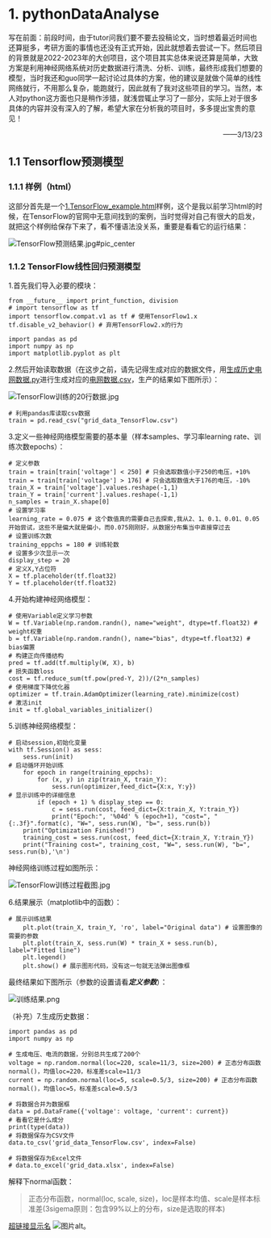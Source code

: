 # 1. pythonDataAnalyse
写在前面：前段时间，由于tutor问我们要不要去投稿论文，当时想着最近时间也还算挺多，考研方面的事情也还没有正式开始，因此就想着去尝试一下。然后项目的背景就是2022-2023年的大创项目，这个项目其实总体来说还算是简单，大致方案是利用神经网络系统对历史数据进行清洗、分析、训练，最终形成我们想要的模型，当时我还和guo同学一起讨论过具体的方案，他的建议是就做个简单的线性网络就行，不用那么复杂，能跑就行，因此就有了我对这些项目的学习。当然，本人对python这方面也只是稍作涉猎，就浅尝辄止学习了一部分，实际上对于很多具体的内容并没有深入的了解，希望大家在分析我的项目时，多多提出宝贵的意见！
<p align='right'>——3/13/23</p>

## 1.1 Tensorflow预测模型

### 1.1.1 样例（html）
这部分首先是一个[1.TensorFlow_example.html](https://github.com/LoveQinxia/pythonDataAnalyse/blob/main/Tensorflow%E9%A2%84%E6%B5%8B%E6%A8%A1%E5%9E%8B/1.TensorFlow_example.html "1.TensorFlow_example.html")样例，这个是我以前学习html的时候，在TensorFlow的官网中无意间找到的案例，当时觉得对自己有很大的启发，就把这个样例给保存下来了，看不懂语法没关系，重要是看看它的运行结果：

![TensorFlow预测结果.jpg](https://github.com/LoveQinxia/pythonDataAnalyse/blob/main/source/TensorFlow%E9%A2%84%E6%B5%8B%E7%BB%93%E6%9E%9C.jpg)#pic_center

### 1.1.2 TensorFlow线性回归预测模型
1.首先我们导入必要的模块：
~~~
from __future__ import print_function, division
# import tensorflow as tf
import tensorflow.compat.v1 as tf # 使用TensorFlow1.x
tf.disable_v2_behavior() # 弃用TensorFlow2.x的行为

import pandas as pd
import numpy as np
import matplotlib.pyplot as plt
~~~

2.然后开始读取数据（在这步之前，请先记得生成对应的数据文件，用[生成历史电网数据.py](https://github.com/LoveQinxia/pythonDataAnalyse/blob/main/Tensorflow%E9%A2%84%E6%B5%8B%E6%A8%A1%E5%9E%8B/%E7%94%9F%E6%88%90%E5%8E%86%E5%8F%B2%E7%94%B5%E7%BD%91%E6%95%B0%E6%8D%AE.py "生成历史数据.py")进行生成对应的[电网数据.csv](https://github.com/LoveQinxia/pythonDataAnalyse/blob/main/Tensorflow%E9%A2%84%E6%B5%8B%E6%A8%A1%E5%9E%8B/grid_data_TensorFlow.csv)，生产的结果如下图所示）：

![TensorFlow训练的20行数据.jpg](https://github.com/LoveQinxia/pythonDataAnalyse/blob/main/source/TensorFlow%E8%AE%AD%E7%BB%83%E7%9A%8420%E8%A1%8C%E6%95%B0%E6%8D%AE.jpg)
~~~
# 利用pandas库读取csv数据
train = pd.read_csv("grid_data_TensorFlow.csv")
~~~

3.定义一些神经网络模型需要的基本量（样本samples、学习率learning rate、训练次数epochs）：
~~~
# 定义参数
train = train[train['voltage'] < 250] # 只会选取数值小于250的电压，+10%
train = train[train['voltage'] > 176] # 只会选取数值大于176的电压，-10%
train_X = train['voltage'].values.reshape(-1,1)
train_Y = train['current'].values.reshape(-1,1)
n_samples = train_X.shape[0]
# 设置学习率
learning_rate = 0.075 # 这个数值真的需要自己去探索,我从2、1、0.1、0.01、0.05开始尝试，这些不是偏大就是偏小，而0.075刚刚好，从数据分布集当中直接穿过去
# 设置训练次数
training_eppchs = 180 # 训练轮数
# 设置多少次显示一次
display_step = 20
# 定义X,Y占位符
X = tf.placeholder(tf.float32)
Y = tf.placeholder(tf.float32)
~~~

4.开始构建神经网络模型：
~~~
# 使用Variable定义学习参数
W = tf.Variable(np.random.randn(), name="weight", dtype=tf.float32) # weight权重
b = tf.Variable(np.random.randn(), name="bias", dtype=tf.float32) # bias偏置
# 构建正向传播结构
pred = tf.add(tf.multiply(W, X), b)
# 损失函数loss
cost = tf.reduce_sum(tf.pow(pred-Y, 2))/(2*n_samples)
# 使用梯度下降优化器
optimizer = tf.train.AdamOptimizer(learning_rate).minimize(cost)
# 激活init
init = tf.global_variables_initializer()
~~~

5.训练神经网络模型：
~~~
# 启动session,初始化变量
with tf.Session() as sess:
    sess.run(init)
# 启动循环开始训练
    for epoch in range(training_eppchs):
        for (x, y) in zip(train_X, train_Y):
            sess.run(optimizer,feed_dict={X:x, Y:y})
# 显示训练中的详细信息
        if (epoch + 1) % display_step == 0:
            c = sess.run(cost, feed_dict={X:train_X, Y:train_Y})
            print("Epoch:", '%04d' % (epoch+1), "cost=", "{:.3f}".format(c), "W=", sess.run(W), "b=", sess.run(b))
    print("Optimization Finished!")
    training_cost = sess.run(cost, feed_dict={X:train_X, Y:train_Y})
    print("Training cost=", training_cost, "W=", sess.run(W), "b=", sess.run(b),'\n')
~~~
神经网络训练过程如图所示：

![TensorFlow训练过程截图.jpg](https://github.com/LoveQinxia/pythonDataAnalyse/blob/main/source/TensorFlow%E8%AE%AD%E7%BB%83%E8%BF%87%E7%A8%8B%E6%88%AA%E5%9B%BE.jpg)

6.结果展示（matplotlib中的函数）：
~~~
# 展示训练结果
    plt.plot(train_X, train_Y, 'ro', label="Original data") # 设置图像的需要的参数
    plt.plot(train_X, sess.run(W) * train_X + sess.run(b), label="Fitted line")
    plt.legend()
    plt.show() # 展示图形代码，没有这一句就无法弹出图像框
~~~
最终结果如下图所示（参数的设置请看***定义参数***）：

![训练结果.png](https://github.com/LoveQinxia/pythonDataAnalyse/blob/main/source/1-1%E3%80%81200-0.1-180.png)

（补充）7.生成历史数据：
~~~
import pandas as pd
import numpy as np

# 生成电压、电流的数据，分别总共生成了200个
voltage = np.random.normal(loc=220, scale=11/3, size=200) # 正态分布函数normal()，均值loc=220，标准差scale=11/3
current = np.random.normal(loc=5, scale=0.5/3, size=200) # 正态分布函数normal()，均值loc=5，标准差scale=0.5/3

# 将数据合并为数据框
data = pd.DataFrame({'voltage': voltage, 'current': current})
# 看看它是什么成分
print(type(data))
# 将数据保存为CSV文件
data.to_csv('grid_data_TensorFlow.csv', index=False)

# 将数据保存为Excel文件
# data.to_excel('grid_data.xlsx', index=False)
~~~

解释下normal函数：
>正态分布函数，normal(loc, scale, size)，loc是样本均值、scale是样本标准差(3sigema原则：包含99%以上的分布，size是选取的样本)

[超链接显示名](超链接地址 "超链接title")
![图片alt](图片链接 "图片title")。
